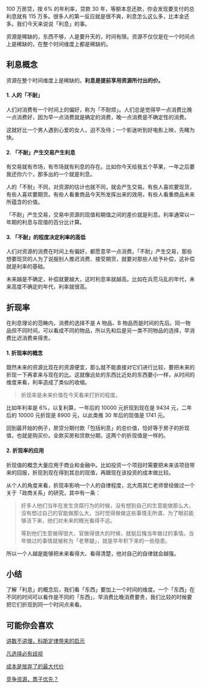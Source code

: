 100 万房贷，按 6% 的年利率，贷款 30 年，等额本息还款，你会发现要支付的总利息就有 115 万多。很多人的第一反应就是很不爽，利息怎么这么多，比本金还多。我们今天来说说「利息」的事。

资源是稀缺的，东西不够，人是要升天的，时间有限。资源不仅仅是在一个时间点上是稀缺的，在整个时间维度上都是稀缺的。
## 利息概念
资源在整个时间维度上是稀缺的。**利息是提前享用资源所付出的价。**

#### 1. 人的「不耐」
人们对消费有一个时间上的偏好，称为「不耐烦」。人们总是觉得早一点消费比晚一点消费好，因为早一点消费就是确定的消费，晚一点消费是不确定性的消费。

这就好比一个男人遇到心爱的女人，迫不及待；一个影迷听到好电影上映，先睹为快。

#### 2. 「不耐」产生交易产生利息
有交易就有市场，有市场就有利息的存在。比如你今天给我五个苹果，一年之后要我还你六个，那多出的一个就是利息。

人的「不耐」不同，对资源的估计也就不同，就会产生交易。有些人喜欢要现货，有些人喜欢要期货。有些人看重商品今天所发挥出来的效用，有些人看重商品未来所蕴含的价值。

「不耐」产生交易，交易中资源的现值和期值之间的差价就是利息。利率通常以一年期的利息与现值的百分比计算。

#### 3. 「不耐」的程度决定利率的高低
人们对资源的消费在时间上有偏好，都愿意早一点消费。「不耐」产生交易，那些想要现货的人为了说服别人推迟消费、接受期货，就要对那些人给予补偿，这补偿就是利率的基础。

未来越是不确定，补偿就要越大，这时利息率就越高。比如在兵荒马乱的年代，未来高度不确定的年代，利率就很高。

## 折现率
在利息理论的范畴内，消费的选择不是 A 物品、B 物品而是时间的先后。同一物品但不同时间，可以看成不同的物品，所以先和后是另一类不同物品的选择，早消费比迟消费来得贵。
#### 1. 折现率的概念
既然未来的资源比现在的资源便宜，那么就不能直接对它们进行比较，要把未来的折现一下再拿来与现在的比。这就像远处的东西比近处的东西要小一样，从时间的维度来看，利率造成了类似的收缩。

> 折现率是未来价值在今天看来打折的程度。

比如年利率是 6%，以复利算，一年后的 10000 元折现到现在是 9434 元，二年后的 10000 元折现是 8900 元，以此类推 30 年后的现值是 1741 元。

回到最开始的例子，房贷分期付款「包括利息」的总价值，恰好等于房子的折现值，也就是购买价。全款买房和贷款分期，这两个的折现值是一样的。
#### 2. 折现率的应用
折现值的概念大量应用于商业和金融中。比如投资一个项目时需要把未来该项目带来的回报，折现到现在得到其总的现值，再跟现在该投资的成本做比较。

从个人的角度来看，折现率影响一个人的自律程度，北大周其仁老师曾经做过一个关于「政商关系」的研究，其中有一条：

> 好多人他们当年在发生贪腐行为的时候，没有想到自己的生意能做那么大，没有想过自己的官能做那么大，当时觉得做做这些事情无所谓，为了眼前能够活下来，他们对未来的眼光看得不远。
> 
> 等到他们生意做得很大、官做得很大的时候，就挺后悔当年做过的事情。当年做过的事情就被称为「老寒腿」，就是早年积下来的一些隐患。

所以一个人越是能够把未来看得大、看得清楚，他对自己的自律就会越强。

## 小结
了解「利息」的概念后，我们看「东西」要加上一个时间的维度。一个「东西」在不同的时间可以看作是不同的「东西」，早消费比晚消费要贵，我们比较的时候要把它们折现到同一个时间点来看。

## 可能你会喜欢
[讲数不讲理，科斯定律带来的启示](https://mp.weixin.qq.com/s/5C_iUVV1DZ4yENpymgMWWA)

[凡选择必有歧视](https://mp.weixin.qq.com/s/JvHsMD2FV_cy97-kU2MuxA)

[成本是放弃了的最大代价](https://mp.weixin.qq.com/s/CCKILcD9g0-fXHrPFUB77g)

[竞争资源，票子优先？](https://mp.weixin.qq.com/s/vwxUl04jM_1fvUoJgGbvGg)